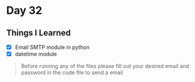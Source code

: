 Day 32
===============================================================================

Things I Learned
-------------------------------------------------------------------------------

- [x] Email SMTP module in python
- [x] datetime module

> Before running any of the files please fill out your desired email and password in the code file to send a email
